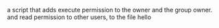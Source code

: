 a script that adds execute permission to the owner and the group owner. and read permission to other users, to the file hello
